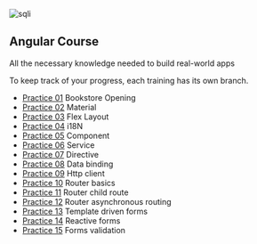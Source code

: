 
![sqli](https://www.sqli-carrieres.com/wp-content/themes/sqlic/images/SQLI-logo.png)


Angular Course
--------
All the necessary knowledge needed to build real-world apps

To keep track of your progress, each training has its own branch.

- [Practice 01](https://github.com/sqli/formation-tlse-angular/tree/practice01) Bookstore Opening
- [Practice 02](https://github.com/sqli/formation-tlse-angular/tree/practice02) Material
- [Practice 03](https://github.com/sqli/formation-tlse-angular/tree/practice03) Flex Layout
- [Practice 04](https://github.com/sqli/formation-tlse-angular/tree/practice04) i18N
- [Practice 05](https://github.com/sqli/formation-tlse-angular/tree/practice05) Component
- [Practice 06](https://github.com/sqli/formation-tlse-angular/tree/practice06) Service
- [Practice 07](https://github.com/sqli/formation-tlse-angular/tree/practice07) Directive
- [Practice 08](https://github.com/sqli/formation-tlse-angular/tree/practice08) Data binding
- [Practice 09](https://github.com/sqli/formation-tlse-angular/tree/practice09) Http client
- [Practice 10](https://github.com/sqli/formation-tlse-angular/tree/practice10) Router basics
- [Practice 11](https://github.com/sqli/formation-tlse-angular/tree/practice11) Router child route
- [Practice 12](https://github.com/sqli/formation-tlse-angular/tree/practice12) Router asynchronous routing
- [Practice 13](https://github.com/sqli/formation-tlse-angular/tree/practice13) Template driven forms
- [Practice 14](https://github.com/sqli/formation-tlse-angular/tree/practice14) Reactive forms
- [Practice 15](https://github.com/sqli/formation-tlse-angular/tree/practice15) Forms validation
